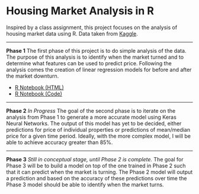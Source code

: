 # Housing Market Analysis in R

Inspired by a class assignment, this project focuses on the analysis of housing market data using R.
Data taken from [Kaggle](https://www.kaggle.com/anthonypino/melbourne-housing-market).

---

**Phase 1**
The first phase of this project is to do simple analysis of the data. The purpose of this analysis is to identify when the market turned and to determine what features can be used to predict price. Following the analysis comes the creation of linear regression models for before and after the market downturn.

- [R Notebook (HTML)](https://github.com/wwinski/housing-market-R/blob/master/Housing%20Linear%20Regression%20Notebook.html)
- [R Notebook (Code)](https://github.com/wwinski/housing-market-R/blob/master/Housing%20Linear%20Regression.Rmd)

---

**Phase 2**
*In Progress*
The goal of the second phase is to iterate on the analysis from Phase 1 to generate a more accurate model using Keras Neural Networks. The output of this model has yet to be decided, either predictions for price of individual properties or predictions of mean/median price for a given time period. Ideally, with the more complex model, I will be able to achieve accuracy greater than 85%.

---

**Phase 3**
*Still in conceptual stage, until Phase 2 is complete.*
The goal for Phase 3 will be to build a model on top of the one trained in Phase 2 such that it can predict when the market is turning. The Phase 2 model will output a prediction and based on the accuracy of these predictions over time the Phase 3 model should be able to identify when the market turns.